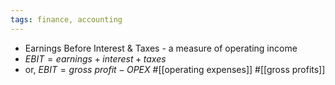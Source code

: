 ```yaml
---
tags: finance, accounting
---
```


- Earnings Before Interest & Taxes - a measure of operating income
- $EBIT = earnings + interest + taxes$
- or, $EBIT = gross\ profit - OPEX$ #[[operating expenses]] #[[gross profits]]